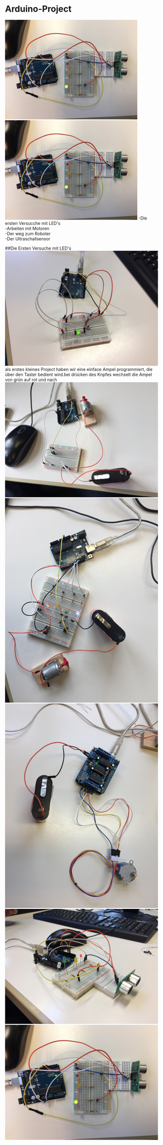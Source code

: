 # Arduino-Project
<img src="https://github.com/Stormarnschule12/Arduino-Project/blob/master/IMG_1955.JPG" alt="example" width="436,5"><img src="https://github.com/Stormarnschule12/Arduino-Project/blob/master/IMG_1955.JPG" alt="example" width="436,5">
-Die ersten Versucche mit LED's  
-Arbeiten mit Motoren  
-Der weg zum Roboter  
  -Der Ultraschallsensor  

##Die Ersten Versuche mit LED's
![alt text](https://github.com/Stormarnschule12/Arduino-Project/blob/master/IMG_1838.JPG)
als erstes kleines Project haben wir eine einface Ampel programmiert, die über den Taster bedient wird.bei drücken des Knpfes wechselt die Ampel von grün auf rot und nach 
![alt text](https://github.com/Stormarnschule12/Arduino-Project/blob/master/IMG_1843.JPG)
![alt text](https://github.com/Stormarnschule12/Arduino-Project/blob/master/IMG_1850.JPG)
![alt text](https://github.com/Stormarnschule12/Arduino-Project/blob/master/IMG_1864.JPG)
![alt text](https://github.com/Stormarnschule12/Arduino-Project/blob/master/IMG_1954.JPG)
![alt text](https://github.com/Stormarnschule12/Arduino-Project/blob/master/IMG_1955.JPG)

